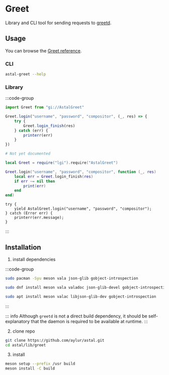 # Greet

Library and CLI tool for sending requests to [greetd](https://sr.ht/~kennylevinsen/greetd/).

## Usage

You can browse the [Greet reference](https://aylur.github.io/libastal/greet).

### CLI

```sh
astal-greet --help
```

### Library

:::code-group

```js [<i class="devicon-javascript-plain"></i> JavaScript]
import Greet from "gi://AstalGreet"

Greet.login("username", "password", "compositor", (_, res) => {
    try {
        Greet.login_finish(res)
    } catch (err) {
        printerr(err)
    }
})
```

```py [<i class="devicon-python-plain"></i> Python]
# Not yet documented

```

```lua [<i class="devicon-lua-plain"></i> Lua]
local Greet = require("lgi").require("AstalGreet")

Greet.login("username", "password", "compositor", function (_, res)
    local err = Greet.login_finish(res)
    if err ~= nil then
        print(err)
    end
end)
```

```vala [<i class="devicon-vala-plain"></i> Vala]
try {
    yield AstalGreet.login("username", "password", "compositor");
} catch (Error err) {
    printerr(err.message);
}
```

:::

## Installation

1. install dependencies

:::code-group

```sh [<i class="devicon-archlinux-plain"></i> Arch]
sudo pacman -Syu meson vala json-glib gobject-introspection
```

```sh [<i class="devicon-fedora-plain"></i> Fedora]
sudo dnf install meson vala valadoc json-glib-devel gobject-introspection-devel
```

```sh [<i class="devicon-ubuntu-plain"></i> Ubuntu]
sudo apt install meson valac libjson-glib-dev gobject-introspection
```

:::

::: info
Although `greetd` is not a direct build dependency,
it should be self-explanatory that the daemon is required to be available at runtime.
:::

2. clone repo

```sh
git clone https://github.com/aylur/astal.git
cd astal/lib/greet
```

3. install

```sh
meson setup --prefix /usr build
meson install -C build
```
